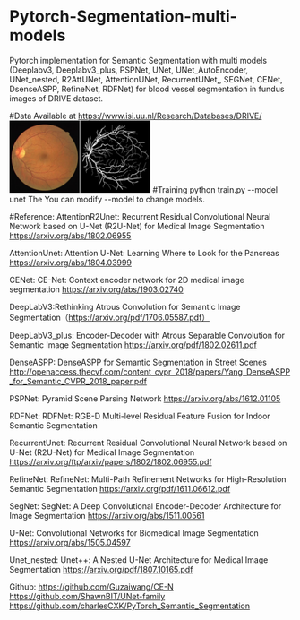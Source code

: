 # Pytorch-Segmentation-multi-models

Pytorch implementation for Semantic Segmentation with multi models (Deeplabv3, Deeplabv3_plus, PSPNet, UNet, UNet_AutoEncoder, UNet_nested, R2AttUNet, AttentionUNet, RecurrentUNet,, SEGNet, CENet, DsenseASPP, RefineNet, RDFNet) for blood vessel segmentation in fundus images of DRIVE dataset.

#Data
Available at https://www.isi.uu.nl/Research/Databases/DRIVE/
<img src="./drive.png" width=50%>
#Training
python train.py --model unet
The You can modify --model to change models.

#Reference:
AttentionR2Unet: Recurrent Residual Convolutional Neural Network based on U-Net (R2U-Net) for Medical Image Segmentation
https://arxiv.org/abs/1802.06955

AttentionUnet: Attention U-Net: Learning Where to Look for the Pancreas
https://arxiv.org/abs/1804.03999

CENet: CE-Net: Context encoder network for 2D medical image segmentation https://arxiv.org/abs/1903.02740

DeepLabV3:Rethinking Atrous Convolution for Semantic Image Segmentation（https://arxiv.org/pdf/1706.05587.pdf）

DeepLabV3_plus: Encoder-Decoder with Atrous Separable Convolution for Semantic Image Segmentation
https://arxiv.org/pdf/1802.02611.pdf

DenseASPP: DenseASPP for Semantic Segmentation in Street Scenes
http://openaccess.thecvf.com/content_cvpr_2018/papers/Yang_DenseASPP_for_Semantic_CVPR_2018_paper.pdf

PSPNet: Pyramid Scene Parsing Network
https://arxiv.org/abs/1612.01105

RDFNet: RDFNet: RGB-D Multi-level Residual Feature Fusion for Indoor Semantic Segmentation

RecurrentUnet: Recurrent Residual Convolutional Neural Network based on U-Net (R2U-Net) for Medical Image Segmentation
https://arxiv.org/ftp/arxiv/papers/1802/1802.06955.pdf

RefineNet: RefineNet: Multi-Path Refinement Networks for High-Resolution Semantic Segmentation
https://arxiv.org/pdf/1611.06612.pdf

SegNet: SegNet: A Deep Convolutional Encoder-Decoder Architecture for Image Segmentation
https://arxiv.org/abs/1511.00561

U-Net: Convolutional Networks for Biomedical Image Segmentation
https://arxiv.org/abs/1505.04597

Unet_nested: Unet++: A Nested U-Net Architecture for Medical Image Segmentation
https://arxiv.org/pdf/1807.10165.pdf

Github:
https://github.com/Guzaiwang/CE-N
https://github.com/ShawnBIT/UNet-family
https://github.com/charlesCXK/PyTorch_Semantic_Segmentation
